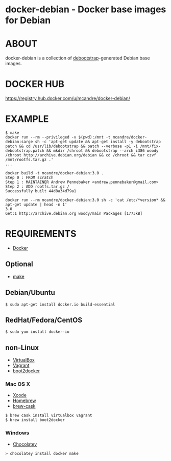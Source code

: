 # docker-debian - Docker base images for Debian

# ABOUT

docker-debian is a collection of [debootstrap](https://wiki.debian.org/Debootstrap)-generated Debian base images.

# DOCKER HUB

https://registry.hub.docker.com/u/mcandre/docker-debian/

# EXAMPLE

```
$ make
docker run --rm --privileged -v $(pwd):/mnt -t mcandre/docker-debian:sarge sh -c 'apt-get update && apt-get install -y debootstrap patch && cd /usr/lib/debootstrap && patch --verbose -p1 -i /mnt/fix-debootstrap.patch && mkdir /chroot && debootstrap --arch i386 woody /chroot http://archive.debian.org/debian && cd /chroot && tar czvf /mnt/rootfs.tar.gz .'
...

docker build -t mcandre/docker-debian:3.0 .
Step 0 : FROM scratch
Step 1 : MAINTAINER Andrew Pennebaker <andrew.pennebaker@gmail.com>
Step 2 : ADD rootfs.tar.gz /
Successfully built 44d8a34d79a1

docker run --rm mcandre/docker-debian:3.0 sh -c 'cat /etc/*version* && apt-get update | head -n 1'
3.0
Get:1 http://archive.debian.org woody/main Packages [1773kB]
```

# REQUIREMENTS

* [Docker](https://www.docker.com/)

## Optional

* [make](http://www.gnu.org/software/make/)

## Debian/Ubuntu

```
$ sudo apt-get install docker.io build-essential
```

## RedHat/Fedora/CentOS

```
$ sudo yum install docker-io
```

## non-Linux

* [VirtualBox](https://www.virtualbox.org/)
* [Vagrant](https://www.vagrantup.com/)
* [boot2docker](http://boot2docker.io/)

### Mac OS X

* [Xcode](http://itunes.apple.com/us/app/xcode/id497799835?ls=1&mt=12)
* [Homebrew](http://brew.sh/)
* [brew-cask](http://caskroom.io/)

```
$ brew cask install virtualbox vagrant
$ brew install boot2docker
```

### Windows

* [Chocolatey](https://chocolatey.org/)

```
> chocolatey install docker make
```
